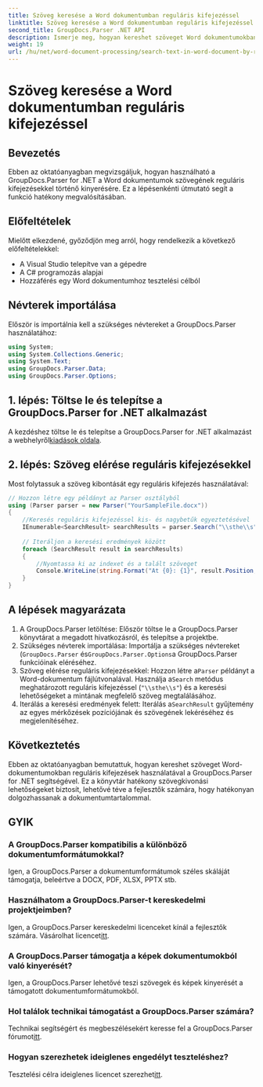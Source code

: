 ```yaml
---
title: Szöveg keresése a Word dokumentumban reguláris kifejezéssel
linktitle: Szöveg keresése a Word dokumentumban reguláris kifejezéssel
second_title: GroupDocs.Parser .NET API
description: Ismerje meg, hogyan kereshet szöveget Word dokumentumokban reguláris kifejezések használatával a GroupDocs.Parser for .NET segítségével. Hatékonyan bontsa ki az adott tartalmat.
weight: 19
url: /hu/net/word-document-processing/search-text-in-word-document-by-regular-expression/
---
```


# Szöveg keresése a Word dokumentumban reguláris kifejezéssel

## Bevezetés
Ebben az oktatóanyagban megvizsgáljuk, hogyan használható a GroupDocs.Parser for .NET a Word dokumentumok szövegének reguláris kifejezésekkel történő kinyerésére. Ez a lépésenkénti útmutató segít a funkció hatékony megvalósításában.
## Előfeltételek
Mielőtt elkezdené, győződjön meg arról, hogy rendelkezik a következő előfeltételekkel:
- A Visual Studio telepítve van a gépedre
- A C# programozás alapjai
- Hozzáférés egy Word dokumentumhoz tesztelési célból

## Névterek importálása
Először is importálnia kell a szükséges névtereket a GroupDocs.Parser használatához:
```csharp
using System;
using System.Collections.Generic;
using System.Text;
using GroupDocs.Parser.Data;
using GroupDocs.Parser.Options;
```
## 1. lépés: Töltse le és telepítse a GroupDocs.Parser for .NET alkalmazást
 A kezdéshez töltse le és telepítse a GroupDocs.Parser for .NET alkalmazást a webhelyről[kiadások oldala](https://releases.groupdocs.com/parser/net/).
## 2. lépés: Szöveg elérése reguláris kifejezésekkel
Most folytassuk a szöveg kibontását egy reguláris kifejezés használatával:
```csharp
// Hozzon létre egy példányt az Parser osztályból
using (Parser parser = new Parser("YourSampleFile.docx"))
{
    //Keresés reguláris kifejezéssel kis- és nagybetűk egyeztetésével
    IEnumerable<SearchResult> searchResults = parser.Search("\\sthe\\s", new SearchOptions(true, false, true));
    
    // Iteráljon a keresési eredmények között
    foreach (SearchResult result in searchResults)
    {
        //Nyomtassa ki az indexet és a talált szöveget
        Console.WriteLine(string.Format("At {0}: {1}", result.Position, result.Text));
    }
}
```
## A lépések magyarázata
1. A GroupDocs.Parser letöltése: Először töltse le a GroupDocs.Parser könyvtárat a megadott hivatkozásról, és telepítse a projektbe.
2. Szükséges névterek importálása: Importálja a szükséges névtereket (`GroupDocs.Parser` és`GroupDocs.Parser.Options`a GroupDocs.Parser funkcióinak eléréséhez.
3.  Szöveg elérése reguláris kifejezésekkel: Hozzon létre a`Parser` példányt a Word-dokumentum fájlútvonalával. Használja a`Search` metódus meghatározott reguláris kifejezéssel (`"\\sthe\\s"`) és a keresési lehetőségeket a mintának megfelelő szöveg megtalálásához.
4.  Iterálás a keresési eredmények felett: Iterálás a`SearchResult` gyűjtemény az egyes mérkőzések pozíciójának és szövegének lekéréséhez és megjelenítéséhez.

## Következtetés
Ebben az oktatóanyagban bemutattuk, hogyan kereshet szöveget Word-dokumentumokban reguláris kifejezések használatával a GroupDocs.Parser for .NET segítségével. Ez a könyvtár hatékony szövegkivonási lehetőségeket biztosít, lehetővé téve a fejlesztők számára, hogy hatékonyan dolgozhassanak a dokumentumtartalommal.

## GYIK
### A GroupDocs.Parser kompatibilis a különböző dokumentumformátumokkal?
Igen, a GroupDocs.Parser a dokumentumformátumok széles skáláját támogatja, beleértve a DOCX, PDF, XLSX, PPTX stb.
### Használhatom a GroupDocs.Parser-t kereskedelmi projektjeimben?
 Igen, a GroupDocs.Parser kereskedelmi licenceket kínál a fejlesztők számára. Vásárolhat licencet[itt](https://purchase.groupdocs.com/buy).
### A GroupDocs.Parser támogatja a képek dokumentumokból való kinyerését?
Igen, a GroupDocs.Parser lehetővé teszi szövegek és képek kinyerését a támogatott dokumentumformátumokból.
### Hol találok technikai támogatást a GroupDocs.Parser számára?
 Technikai segítségért és megbeszélésekért keresse fel a GroupDocs.Parser fórumot[itt](https://forum.groupdocs.com/c/parser/17).
### Hogyan szerezhetek ideiglenes engedélyt teszteléshez?
 Tesztelési célra ideiglenes licencet szerezhet[itt](https://purchase.groupdocs.com/temporary-license/).